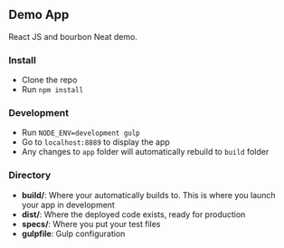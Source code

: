 ## Demo App

React JS and bourbon Neat demo.

### Install

* Clone the repo
* Run `npm install`


### Development
* Run `NODE_ENV=development gulp`
* Go to `localhost:8889` to display the app
* Any changes to `app` folder will automatically rebuild to `build` folder 

### Directory
* **build/**: Where your automatically builds to. This is where you launch your app in development
* **dist/**: Where the deployed code exists, ready for production
* **specs/**: Where you put your test files
* **gulpfile**: Gulp configuration
